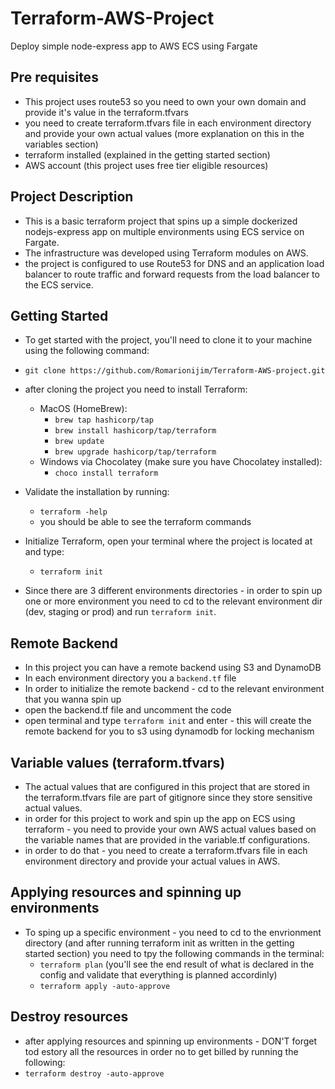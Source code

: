 
# Terraform-AWS-Project
Deploy simple node-express app to AWS ECS using Fargate




## Pre requisites
* This project uses route53 so you need to own your own domain and provide it's value in the terraform.tfvars
* you need to create terraform.tfvars file in each environment directory and provide your own actual values (more explanation on this in the variables section)
* terraform installed (explained in the getting started section)
* AWS account (this project uses free tier eligible resources)
## Project Description
* This is a basic terraform project that spins up a simple dockerized nodejs-express app on multiple environments using ECS service on Fargate.
* The infrastructure was developed using Terraform modules on AWS.
* the project is configured to use Route53 for DNS and an application load balancer to route traffic and forward requests from the load balancer to the ECS service. 

## Getting Started 
* To get started with the project, you'll need to clone it to your machine using the following command:
* `git clone https://github.com/Romarionijim/Terraform-AWS-project.git`
* after cloning the project you need to install Terraform:
    
    * MacOS (HomeBrew):
        * `brew tap hashicorp/tap`
        * `brew install hashicorp/tap/terraform`
        * `brew update`
        * `brew upgrade hashicorp/tap/terraform`
    * Windows via Chocolatey (make sure you have Chocolatey installed):
        * `choco install terraform`
* Validate the installation by running:
    * `terraform -help`
    * you should be able to see the terraform commands
* Initialize Terraform, open your terminal where the project is located at and type:
    * `terraform init`
* Since there are 3 different environments directories -  in order to spin up one or more environment you need to cd to the relevant environment dir (dev, staging or prod) and run `terraform init`.
## Remote Backend
* In this project you can have a remote backend using S3 and DynamoDB
* In each environment directory you a `backend.tf` file
* In order to initialize the remote backend - cd to the relevant environment that you wanna spin up
* open the backend.tf file and uncomment the code
* open terminal and type `terraform init` and enter - this will create the remote backend for you to s3 using dynamodb for locking mechanism
## Variable values (terraform.tfvars)
* The actual values that are configured in this project that are stored in the terraform.tfvars file are part of gitignore since they store sensitive actual values.
* in order for this project to work and spin up the app on ECS using terraform - you need to provide your own AWS actual values based on the variable names that are provided in the variable.tf configurations.
* in order to do that - you need to create a terraform.tfvars file in each environment directory and provide your actual values in AWS.
## Applying resources and spinning up environments
* To sping up a specific environment - you need to cd to the envrionment directory (and after running terraform init as written in the getting started section) you need to tpy the following commands in the terminal:
    * `terraform plan` (you'll see the end result of what is declared in the config and validate that everything is planned accordinly)
    * `terraform apply -auto-approve`
## Destroy resources
* after applying resources and spinning up environments - DON'T forget tod estory all the resources in order no to get billed by running the following:
 * `terraform destroy -auto-approve`
